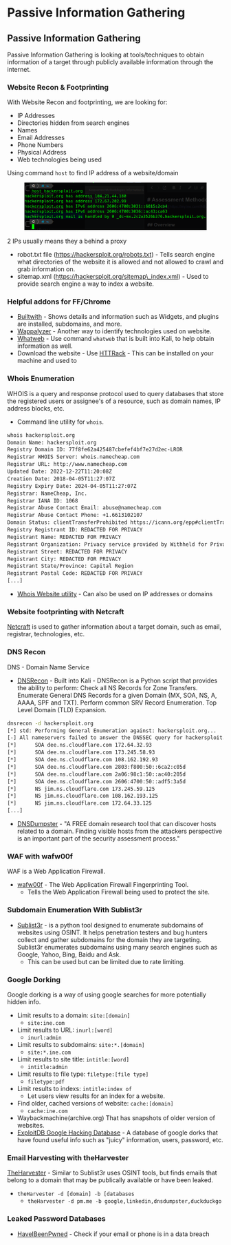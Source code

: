 # Passive Information Gathering

## Passive Information Gathering

Passive Information Gathering is looking at tools/techniques to obtain information of a target through publicly available information through the internet.

### Website Recon & Footprinting

With Website Recon and footprinting, we are looking for:

* IP Addresses
* Directories hidden from search engines
* Names
* Email Addresses
* Phone Numbers
* Physical Address
* Web technologies being used

Using command `host` to find IP address of a website/domain

<figure><img src="../../../../../.gitbook/assets/image (8) (1) (2).png" alt=""><figcaption></figcaption></figure>

2 IPs usually means they a behind a proxy

* robot.txt file (https://hackersploit.org/robots.txt) - Tells search engine what directories of the website it is allowed and not allowed to crawl and grab information on.
* sitemap.xml (https://hackersploit.org/sitemap\_index.xml) - Used to provide search engine a way to index a website.

### Helpful addons for FF/Chrome

* [Builtwith](https://addons.mozilla.org/en-US/firefox/addon/builtwith/?utm\_source=addons.mozilla.org\&utm\_medium=referral\&utm\_content=search) - Shows details and information such as Widgets, and plugins are installed, subdomains, and more.
* [Wappalyzer](https://addons.mozilla.org/en-US/firefox/addon/wappalyzer/) - Another way to identify technologies used on website.
* [Whatweb](https://www.kali.org/tools/whatweb/) - Use command `whatweb` that is built into Kali, to help obtain information as well.
* Download the website - Use [HTTRack](https://www.httrack.com/) - This can be installed on your machine and used to

### Whois Enumeration

WHOIS is a query and response protocol used to query databases that store the registered users or assignee's of a resource, such as domain names, IP address blocks, etc.

* Command line utility for `whois`.

```bash
whois hackersploit.org
Domain Name: hackersploit.org
Registry Domain ID: 77f8fe62a425487cbefef4bf7e27d2ec-LROR
Registrar WHOIS Server: whois.namecheap.com
Registrar URL: http://www.namecheap.com
Updated Date: 2022-12-22T11:20:08Z
Creation Date: 2018-04-05T11:27:07Z
Registry Expiry Date: 2024-04-05T11:27:07Z
Registrar: NameCheap, Inc.
Registrar IANA ID: 1068
Registrar Abuse Contact Email: abuse@namecheap.com
Registrar Abuse Contact Phone: +1.6613102107
Domain Status: clientTransferProhibited https://icann.org/epp#clientTransferProhibited
Registry Registrant ID: REDACTED FOR PRIVACY
Registrant Name: REDACTED FOR PRIVACY
Registrant Organization: Privacy service provided by Withheld for Privacy ehf
Registrant Street: REDACTED FOR PRIVACY
Registrant City: REDACTED FOR PRIVACY
Registrant State/Province: Capital Region
Registrant Postal Code: REDACTED FOR PRIVACY
[...]
```

* [Whois Website utility](https://who.is/) - Can also be used on IP addresses or domains

### Website footprinting with Netcraft

[Netcraft](https://www.netcraft.com/) is used to gather information about a target domain, such as email, registrar, technologies, etc.

### DNS Recon

DNS - Domain Name Service

* [DNSRecon](https://github.com/darkoperator/dnsrecon) - Built into Kali - DNSRecon is a Python script that provides the ability to perform: Check all NS Records for Zone Transfers. Enumerate General DNS Records for a given Domain (MX, SOA, NS, A, AAAA, SPF and TXT). Perform common SRV Record Enumeration. Top Level Domain (TLD) Expansion.

```bash
dnsrecon -d hackersploit.org
[*] std: Performing General Enumeration against: hackersploit.org...
[-] All nameservers failed to answer the DNSSEC query for hackersploit.org
[*] 	 SOA dee.ns.cloudflare.com 172.64.32.93
[*] 	 SOA dee.ns.cloudflare.com 173.245.58.93
[*] 	 SOA dee.ns.cloudflare.com 108.162.192.93
[*] 	 SOA dee.ns.cloudflare.com 2803:f800:50::6ca2:c05d
[*] 	 SOA dee.ns.cloudflare.com 2a06:98c1:50::ac40:205d
[*] 	 SOA dee.ns.cloudflare.com 2606:4700:50::adf5:3a5d
[*] 	 NS jim.ns.cloudflare.com 173.245.59.125
[*] 	 NS jim.ns.cloudflare.com 108.162.193.125
[*] 	 NS jim.ns.cloudflare.com 172.64.33.125
[...]
```

* [DNSDumpster](https://dnsdumpster.com/) - "A FREE domain research tool that can discover hosts related to a domain. Finding visible hosts from the attackers perspective is an important part of the security assessment process."

### WAF with wafw00f

WAF is a Web Application Firewall.

* [wafw00f](https://github.com/EnableSecurity/wafw00f) - The Web Application Firewall Fingerprinting Tool.
  * Tells the Web Application Firewall being used to protect the site.

### Subdomain Enumeration With Sublist3r

* [Sublist3r](https://github.com/aboul3la/Sublist3r) - is a python tool designed to enumerate subdomains of websites using OSINT. It helps penetration testers and bug hunters collect and gather subdomains for the domain they are targeting. Sublist3r enumerates subdomains using many search engines such as Google, Yahoo, Bing, Baidu and Ask.
  * This can be used but can be limited due to rate limiting.

### Google Dorking

Google dorking is a way of using google searches for more potentially hidden info.

* Limit results to a domain: `site:[domain]`
  * `site:ine.com`
* Limit results to URL: `inurl:[word]`
  * `inurl:admin`
* Limit results to subdomains: `site:*.[domain]`
  * `site:*.ine.com`
* Limit results to site title: `intitle:[word]`
  * `intitle:admin`
* Limit results to file type: `filetype:[file type]`
  * `filetype:pdf`
* Limit results to indexs: `intitle:index of`
  * Let users view results for an index for a website.
* Find older, cached versions of website: `cache:[domain]`
  * `cache:ine.com`
* Waybackmachine(archive.org) That has snapshots of older version of websites.
* [ExploitDB Google Hacking Database](https://www.exploit-db.com/google-hacking-database) - A database of google dorks that have found useful info such as "juicy" information, users, password, etc.

### Email Harvesting with theHarvester

[TheHarvester](https://github.com/laramies/theHarvester) - Similar to Sublist3r uses OSINT tools, but finds emails that belong to a domain that may be publically available or have been leaked.

* `theHarvester -d [domain] -b [databases`
  * `theHarvester -d pm.me -b google,linkedin,dnsdumpster,duckduckgo`

### Leaked Password Databases

* [HaveIBeenPwned](https://haveibeenpwned.com/) - Check if your email or phone is in a data breach
